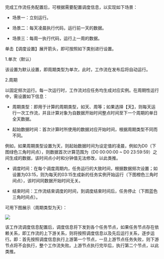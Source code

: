 
完成工作流任务配置后，可根据需要配置调度信息，以实现如下场景：

- 场景一：立刻运行。

- 场景二：每天凌晨执行代码，运行前一天的数据。

- 场景三：每周一执行代码，运行上一周的数据。

单击【调度设置】展开箭头，即可按照如下类别进行设置。

1.单次（默认）

该设置为默认设置，即周期类型为单次，此时，工作流在发布后将自动运行。

2.周期

以固定频次运行。每一次运行时，工作流对应任务均生成对应实例。在周期性运行中，需设置如下信息：

- 周期类型：即用于计算的周期类型，如天、周等；如果选择【天】，则每天运行一次工作流，并且计算对象为自数据开始时间整点时间至下一个周期的单日全天数据。

- 起始数据时间：首次计算时所使用的数据对应开始时间，根据周期类型不同而不同。

例如，如果周期类型设置为天，则起始数据时间为设定值的凌晨，例如为D0（下图绿色三角时间点），则数据首次计算范围为（D0 00:00:00 ~ D0 23:59:59）之间生成的数据，该时间点小时和分钟值无法修改，以此类推。

- 调度时间：在每个调度周期内，任务运行的大致时间，根据数据频次设置；如设置为03:15，则为每天的03:15生成新的任务实例开始运行（下图橙色三角时间点），该时间同数据开始时间无关。

- 结束时间：工作流结束调度的时间，到调度结束时间后，任务停止（下图蓝色三角时间点）。

可用下图展示（周期类型为天）：

![](//mc.qcloudimg.com/static/img/1f5aa92113861a46902f11352ffa2fad/image.png)

该工作流调度信息配置后，调度信息将下发到各个任务节点，如果任务节点存在依赖关系，即工作流的上下游关系，则将按照调度信息以及先后运行关系，逐步运行。即：首先按照调度信息执行上游第一个节点，一旦上游节点任务失败，则下游节点将不会执行，整个工作流失败。上游节点执行完毕后，执行第二个节点，以此类推。


